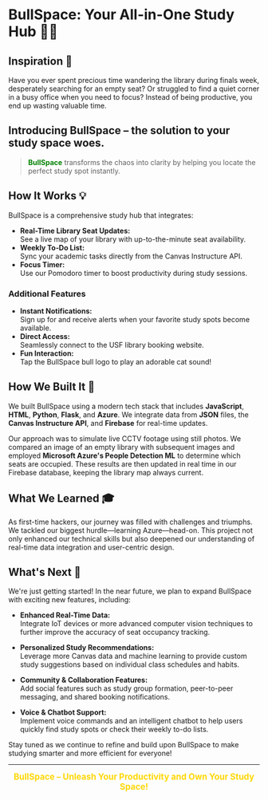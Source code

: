 # BullSpace: Your All-in-One Study Hub 🐂✨

## Inspiration 🌟
Have you ever spent precious time wandering the library during finals week, desperately searching for an empty seat? Or struggled to find a quiet corner in a busy office when you need to focus? Instead of being productive, you end up wasting valuable time.

## **Introducing BullSpace** – the solution to your study space woes.

> <span style="color:green; font-weight:bold;">BullSpace</span> transforms the chaos into clarity by helping you locate the perfect study spot instantly.

## How It Works 💡
BullSpace is a comprehensive study hub that integrates:

- **Real-Time Library Seat Updates:**  
  See a live map of your library with up-to-the-minute seat availability.
- **Weekly To‑Do List:**  
  Sync your academic tasks directly from the Canvas Instructure API.
- **Focus Timer:**  
  Use our Pomodoro timer to boost productivity during study sessions.

### Additional Features
- **Instant Notifications:**  
  Sign up for and receive alerts when your favorite study spots become available.
- **Direct Access:**  
  Seamlessly connect to the USF library booking website.
- **Fun Interaction:**  
  Tap the BullSpace bull logo to play an adorable cat sound!

## How We Built It 🔨
We built BullSpace using a modern tech stack that includes **JavaScript**, **HTML**, **Python**, **Flask**, and **Azure**. We integrate data from **JSON** files, the **Canvas Instructure API**, and **Firebase** for real-time updates.

Our approach was to simulate live CCTV footage using still photos. We compared an image of an empty library with subsequent images and employed **Microsoft Azure's People Detection ML** to determine which seats are occupied. These results are then updated in real time in our Firebase database, keeping the library map always current.

## What We Learned 🎓
As first-time hackers, our journey was filled with challenges and triumphs. We tackled our biggest hurdle—learning Azure—head-on. This project not only enhanced our technical skills but also deepened our understanding of real-time data integration and user-centric design.

## What's Next 🚀

We're just getting started! In the near future, we plan to expand BullSpace with exciting new features, including:

- **Enhanced Real-Time Data:**  
  Integrate IoT devices or more advanced computer vision techniques to further improve the accuracy of seat occupancy tracking.
  
- **Personalized Study Recommendations:**  
  Leverage more Canvas data and machine learning to provide custom study suggestions based on individual class schedules and habits.
  
- **Community & Collaboration Features:**  
  Add social features such as study group formation, peer-to-peer messaging, and shared booking notifications.
  
- **Voice & Chatbot Support:**  
  Implement voice commands and an intelligent chatbot to help users quickly find study spots or check their weekly to-do lists.
  
Stay tuned as we continue to refine and build upon BullSpace to make studying smarter and more efficient for everyone!

---

<div align="center">
  <span style="color:gold; font-size:1.2em; font-weight:bold;">BullSpace – Unleash Your Productivity and Own Your Study Space!</span>
</div>
